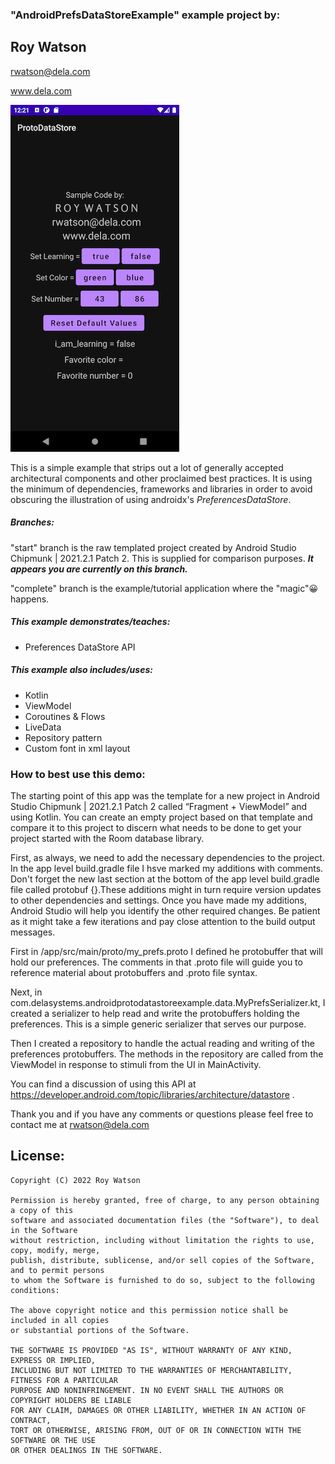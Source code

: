 ### "AndroidPrefsDataStoreExample" example project by:

##       Roy Watson

rwatson@dela.com

www.dela.com

![Screenshot_1663215686](./Screenshot_1663215686.png)

This is a simple example that strips out a lot of generally accepted architectural components and other proclaimed best practices. It is using the minimum of dependencies, frameworks and libraries in order to avoid obscuring the illustration of using androidx's *PreferencesDataStore*. 

##### Branches:

"start" branch is the raw templated project created by Android Studio Chipmunk | 2021.2.1 Patch 2. This is supplied for comparison purposes.  ***It appears you are currently on this branch.***

"complete" branch is the example/tutorial application where the "magic"😀 happens. 

##### This example demonstrates/teaches:

- Preferences DataStore API

##### This example also includes/uses:

- Kotlin
- ViewModel
- Coroutines & Flows
- LiveData
- Repository pattern
- Custom font in xml layout

### How to best use this demo:

The starting point of this app was the template for a new project in Android Studio Chipmunk | 2021.2.1 Patch 2 called “Fragment + ViewModel” and using Kotlin. You can create an empty project based on that template and compare it to this project to discern what needs to be done to get your project started with the Room database library. 

First, as always, we need to add the necessary dependencies to the project. In the app level build.gradle file I hsve marked my additions with comments. Don't forget the new last section at the bottom of the app level build.gradle file called protobuf {}.These additions might in turn require version updates to other dependencies and settings. Once you have made my additions, Android Studio will help you identify the other required changes. Be patient as it might take a few iterations and pay close attention to the build output messages. 	

First in <ProjectRoot>/app/src/main/proto/my_prefs.proto I defined he protobuffer that will hold our preferences. The comments in that .proto file will guide you to reference material about protobuffers and .proto file syntax.

Next, in com.delasystems.androidprotodatastoreexample.data.MyPrefsSerializer.kt, I created a serializer to help read and write the protobuffers holding the preferences. This is a simple generic serializer that serves our purpose.

Then I created a repository to handle the actual reading and writing of the preferences protobuffers. The methods in the repository are called from the ViewModel in response to stimuli from the UI in MainActivity.

You can find a discussion of using this API at https://developer.android.com/topic/libraries/architecture/datastore .

Thank you and if you have any comments or questions please feel free to contact me at rwatson@dela.com

## License:

    Copyright (C) 2022 Roy Watson
    
    Permission is hereby granted, free of charge, to any person obtaining a copy of this
    software and associated documentation files (the "Software"), to deal in the Software 
    without restriction, including without limitation the rights to use, copy, modify, merge, 
    publish, distribute, sublicense, and/or sell copies of the Software, and to permit persons 
    to whom the Software is furnished to do so, subject to the following conditions:
    
    The above copyright notice and this permission notice shall be included in all copies 
    or substantial portions of the Software.
    
    THE SOFTWARE IS PROVIDED "AS IS", WITHOUT WARRANTY OF ANY KIND, EXPRESS OR IMPLIED, 
    INCLUDING BUT NOT LIMITED TO THE WARRANTIES OF MERCHANTABILITY, FITNESS FOR A PARTICULAR
    PURPOSE AND NONINFRINGEMENT. IN NO EVENT SHALL THE AUTHORS OR COPYRIGHT HOLDERS BE LIABLE
    FOR ANY CLAIM, DAMAGES OR OTHER LIABILITY, WHETHER IN AN ACTION OF CONTRACT,
    TORT OR OTHERWISE, ARISING FROM, OUT OF OR IN CONNECTION WITH THE SOFTWARE OR THE USE
    OR OTHER DEALINGS IN THE SOFTWARE.

